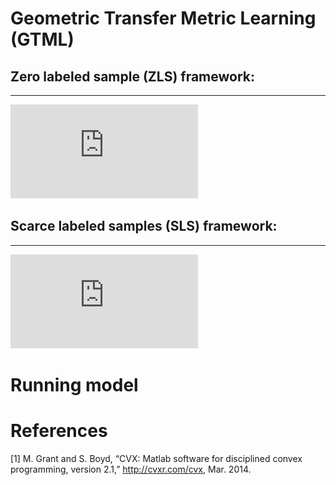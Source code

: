 Geometric Transfer Metric Learning (GTML)
=========================================

## Zero labeled sample (ZLS) framework:
---------------------------------------
![image](https://github.com/sky-Yongjie-Xu/geometric-transfer-metric-learning/blob/master/image/ZLS_framework.pdf)

## Scarce labeled samples (SLS) framework:
------------------------------------------
![image](https://github.com/sky-Yongjie-Xu/geometric-transfer-metric-learning/blob/master/image/SLS_framework.pdf)

Running model
=============

References
==========
[1] M. Grant and S. Boyd, “CVX: Matlab software for disciplined convex programming, version 2.1,” http://cvxr.com/cvx, Mar. 2014.

